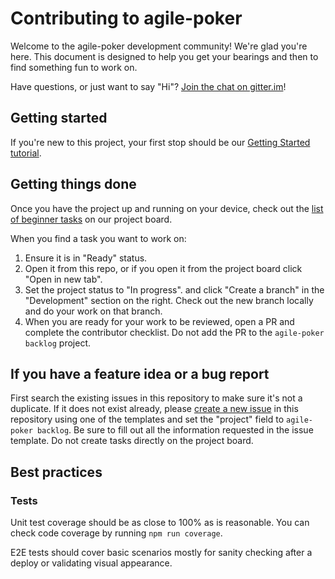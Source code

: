 # Contributing to agile-poker

Welcome to the agile-poker development community! We're glad you're here. This
document is designed to help you get your bearings and then to find something
fun to work on.

Have questions, or just want to say "Hi"? [Join the chat on
gitter.im](https://gitter.im/skill-collectors/agile-poker)!

## Getting started

If you're new to this project, your first stop should be our [Getting Started tutorial](https://skill-collectors.github.io/agile-poker/tutorials/getting-started).

## Getting things done

Once you have the project up and running on your device, check out the [list of beginner tasks](https://github.com/orgs/skill-collectors/projects/1/views/6) on our project board.

When you find a task you want to work on:

1. Ensure it is in "Ready" status.
1. Open it from this repo, or if you open it from the project board click "Open in new tab".
1. Set the project status to "In progress". and click "Create a branch" in the "Development" section on the right. Check out the new branch locally and do your work on that branch.
1. When you are ready for your work to be reviewed, open a PR and complete the contributor checklist. Do not add the PR to the `agile-poker backlog` project.

## If you have a feature idea or a bug report

First search the existing issues in this repository to make sure it's not a duplicate. If it does not exist already, please [create a new issue](https://github.com/skill-collectors/agile-poker/issues/new/choose) in this repository using one of the templates and set the "project" field to `agile-poker backlog`. Be sure to fill out all the information requested in the issue template. Do not create tasks directly on the project board.

## Best practices

### Tests

Unit test coverage should be as close to 100% as is reasonable. You can check
code coverage by running `npm run coverage`.

E2E tests should cover basic scenarios mostly for sanity checking after a
deploy or validating visual appearance.
